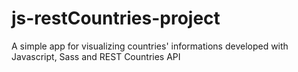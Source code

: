 # js-restCountries-project
A simple app for visualizing countries' informations developed with Javascript, Sass and REST Countries API
